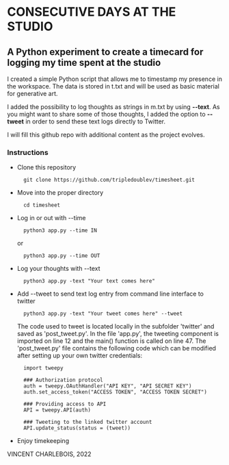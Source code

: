 # CONSECUTIVE DAYS AT THE STUDIO

## A Python experiment to create a timecard for logging my time spent at the studio

I created a simple Python script that allows me to timestamp my presence in the workspace.
The data is stored in t.txt and will be used as basic material for generative art.

I added the possibility to log thoughts as strings in m.txt by using **--text**.
As you might want to share some of those thoughts, I added the option to **--tweet** in order to send these text logs directly to Twitter. 

I will fill this github repo with additional content as the project evolves.

### Instructions

- Clone this repository

        git clone https://github.com/tripledoublev/timesheet.git

- Move into the proper directory 

        cd timesheet

- Log in or out with --time

        python3 app.py --time IN
    or

        python3 app.py --time OUT

- Log your thoughts with --text

        python3 app.py -text "Your text comes here"

- Add --tweet to send text log entry from command line interface to twitter

        python3 app.py -text "Your tweet comes here" --tweet
    
    The code used to tweet is located locally in the subfolder 'twitter' and saved as 'post_tweet.py'. In the file 'app.py', the tweeting component is imported on line 12 and the main() function is called on line 47. The 'post_tweet.py' file contains the following code which can be modified after setting up your own twitter credentials:   

        import tweepy

        ### Authorization protocol
        auth = tweepy.OAuthHandler("API KEY", "API SECRET KEY")
        auth.set_access_token("ACCESS TOKEN", "ACCESS TOKEN SECRET")

        ### Providing access to API 
        API = tweepy.API(auth)

        ### Tweeting to the linked twitter account
        API.update_status(status = (tweet))


- Enjoy timekeeping



VINCENT CHARLEBOIS, 2022

